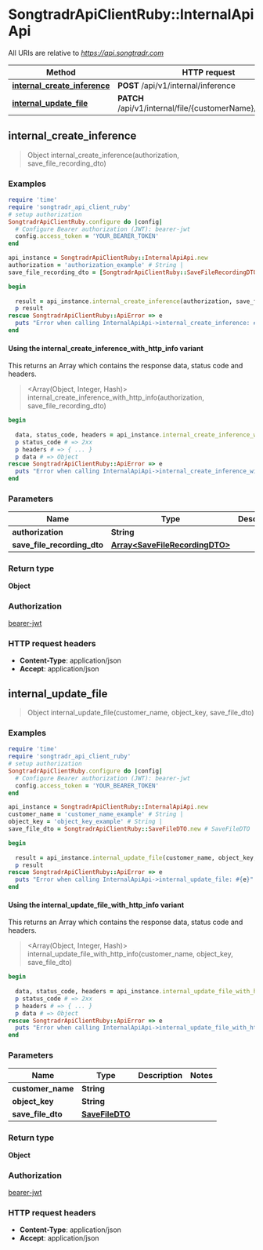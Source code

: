 # SongtradrApiClientRuby::InternalApiApi

All URIs are relative to *https://api.songtradr.com*

| Method | HTTP request | Description |
| ------ | ------------ | ----------- |
| [**internal_create_inference**](InternalApiApi.md#internal_create_inference) | **POST** /api/v1/internal/inference |  |
| [**internal_update_file**](InternalApiApi.md#internal_update_file) | **PATCH** /api/v1/internal/file/{customerName}/{objectKey} |  |


## internal_create_inference

> Object internal_create_inference(authorization, save_file_recording_dto)



### Examples

```ruby
require 'time'
require 'songtradr_api_client_ruby'
# setup authorization
SongtradrApiClientRuby.configure do |config|
  # Configure Bearer authorization (JWT): bearer-jwt
  config.access_token = 'YOUR_BEARER_TOKEN'
end

api_instance = SongtradrApiClientRuby::InternalApiApi.new
authorization = 'authorization_example' # String | 
save_file_recording_dto = [SongtradrApiClientRuby::SaveFileRecordingDTO.new({isrc: 'isrc_example', created_by_version: 'created_by_version_example'})] # Array<SaveFileRecordingDTO> | 

begin
  
  result = api_instance.internal_create_inference(authorization, save_file_recording_dto)
  p result
rescue SongtradrApiClientRuby::ApiError => e
  puts "Error when calling InternalApiApi->internal_create_inference: #{e}"
end
```

#### Using the internal_create_inference_with_http_info variant

This returns an Array which contains the response data, status code and headers.

> <Array(Object, Integer, Hash)> internal_create_inference_with_http_info(authorization, save_file_recording_dto)

```ruby
begin
  
  data, status_code, headers = api_instance.internal_create_inference_with_http_info(authorization, save_file_recording_dto)
  p status_code # => 2xx
  p headers # => { ... }
  p data # => Object
rescue SongtradrApiClientRuby::ApiError => e
  puts "Error when calling InternalApiApi->internal_create_inference_with_http_info: #{e}"
end
```

### Parameters

| Name | Type | Description | Notes |
| ---- | ---- | ----------- | ----- |
| **authorization** | **String** |  |  |
| **save_file_recording_dto** | [**Array&lt;SaveFileRecordingDTO&gt;**](SaveFileRecordingDTO.md) |  |  |

### Return type

**Object**

### Authorization

[bearer-jwt](../README.md#bearer-jwt)

### HTTP request headers

- **Content-Type**: application/json
- **Accept**: application/json


## internal_update_file

> Object internal_update_file(customer_name, object_key, save_file_dto)



### Examples

```ruby
require 'time'
require 'songtradr_api_client_ruby'
# setup authorization
SongtradrApiClientRuby.configure do |config|
  # Configure Bearer authorization (JWT): bearer-jwt
  config.access_token = 'YOUR_BEARER_TOKEN'
end

api_instance = SongtradrApiClientRuby::InternalApiApi.new
customer_name = 'customer_name_example' # String | 
object_key = 'object_key_example' # String | 
save_file_dto = SongtradrApiClientRuby::SaveFileDTO.new # SaveFileDTO | 

begin
  
  result = api_instance.internal_update_file(customer_name, object_key, save_file_dto)
  p result
rescue SongtradrApiClientRuby::ApiError => e
  puts "Error when calling InternalApiApi->internal_update_file: #{e}"
end
```

#### Using the internal_update_file_with_http_info variant

This returns an Array which contains the response data, status code and headers.

> <Array(Object, Integer, Hash)> internal_update_file_with_http_info(customer_name, object_key, save_file_dto)

```ruby
begin
  
  data, status_code, headers = api_instance.internal_update_file_with_http_info(customer_name, object_key, save_file_dto)
  p status_code # => 2xx
  p headers # => { ... }
  p data # => Object
rescue SongtradrApiClientRuby::ApiError => e
  puts "Error when calling InternalApiApi->internal_update_file_with_http_info: #{e}"
end
```

### Parameters

| Name | Type | Description | Notes |
| ---- | ---- | ----------- | ----- |
| **customer_name** | **String** |  |  |
| **object_key** | **String** |  |  |
| **save_file_dto** | [**SaveFileDTO**](SaveFileDTO.md) |  |  |

### Return type

**Object**

### Authorization

[bearer-jwt](../README.md#bearer-jwt)

### HTTP request headers

- **Content-Type**: application/json
- **Accept**: application/json


